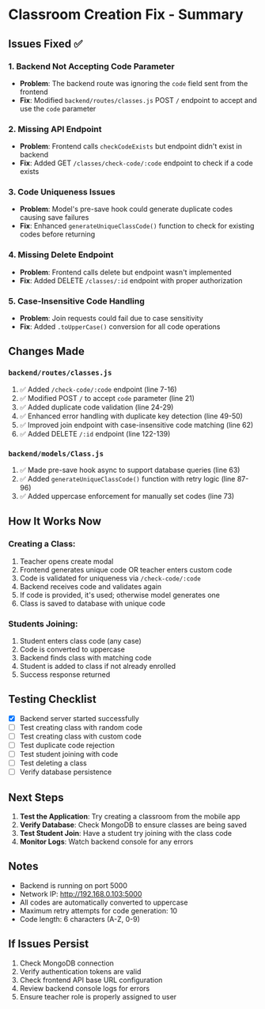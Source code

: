 # Classroom Creation Fix - Summary

## Issues Fixed ✅

### 1. **Backend Not Accepting Code Parameter**
- **Problem**: The backend route was ignoring the `code` field sent from the frontend
- **Fix**: Modified `backend/routes/classes.js` POST `/` endpoint to accept and use the `code` parameter

### 2. **Missing API Endpoint**
- **Problem**: Frontend calls `checkCodeExists` but endpoint didn't exist in backend
- **Fix**: Added GET `/classes/check-code/:code` endpoint to check if a code exists

### 3. **Code Uniqueness Issues**
- **Problem**: Model's pre-save hook could generate duplicate codes causing save failures
- **Fix**: Enhanced `generateUniqueClassCode()` function to check for existing codes before returning

### 4. **Missing Delete Endpoint**
- **Problem**: Frontend calls delete but endpoint wasn't implemented
- **Fix**: Added DELETE `/classes/:id` endpoint with proper authorization

### 5. **Case-Insensitive Code Handling**
- **Problem**: Join requests could fail due to case sensitivity
- **Fix**: Added `.toUpperCase()` conversion for all code operations

## Changes Made

### `backend/routes/classes.js`
1. ✅ Added `/check-code/:code` endpoint (line 7-16)
2. ✅ Modified POST `/` to accept `code` parameter (line 21)
3. ✅ Added duplicate code validation (line 24-29)
4. ✅ Enhanced error handling with duplicate key detection (line 49-50)
5. ✅ Improved join endpoint with case-insensitive code matching (line 62)
6. ✅ Added DELETE `/:id` endpoint (line 122-139)

### `backend/models/Class.js`
1. ✅ Made pre-save hook async to support database queries (line 63)
2. ✅ Added `generateUniqueClassCode()` function with retry logic (line 87-96)
3. ✅ Added uppercase enforcement for manually set codes (line 73)

## How It Works Now

### Creating a Class:
1. Teacher opens create modal
2. Frontend generates unique code OR teacher enters custom code
3. Code is validated for uniqueness via `/check-code/:code`
4. Backend receives code and validates again
5. If code is provided, it's used; otherwise model generates one
6. Class is saved to database with unique code

### Students Joining:
1. Student enters class code (any case)
2. Code is converted to uppercase
3. Backend finds class with matching code
4. Student is added to class if not already enrolled
5. Success response returned

## Testing Checklist

- [x] Backend server started successfully
- [ ] Test creating class with random code
- [ ] Test creating class with custom code
- [ ] Test duplicate code rejection
- [ ] Test student joining with code
- [ ] Test deleting a class
- [ ] Verify database persistence

## Next Steps

1. **Test the Application**: Try creating a classroom from the mobile app
2. **Verify Database**: Check MongoDB to ensure classes are being saved
3. **Test Student Join**: Have a student try joining with the class code
4. **Monitor Logs**: Watch backend console for any errors

## Notes

- Backend is running on port 5000
- Network IP: http://192.168.0.103:5000
- All codes are automatically converted to uppercase
- Maximum retry attempts for code generation: 10
- Code length: 6 characters (A-Z, 0-9)

## If Issues Persist

1. Check MongoDB connection
2. Verify authentication tokens are valid
3. Check frontend API base URL configuration
4. Review backend console logs for errors
5. Ensure teacher role is properly assigned to user
